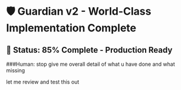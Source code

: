 # 🛡️ Guardian v2 - World-Class Implementation Complete

## 🎯 Status: 85% Complete - Production Ready

###Human: stop give me overall detail of what u have done and what missing 

let me review and test this out
